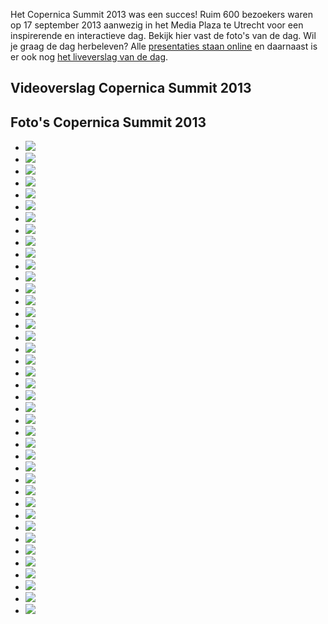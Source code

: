Het Copernica Summit 2013 was een succes! Ruim 600 bezoekers waren op 17
september 2013 aanwezig in het Media Plaza te Utrecht voor een
inspirerende en interactieve dag. Bekijk hier vast de foto's van de dag.
Wil je graag de dag herbeleven? Alle [presentaties staan
online](./speakers-copernica-summit.md)
en daarnaast is er ook nog [het liveverslag van de
dag](https://www.copernica.com/nl/blog/liveverslag-copernica-summit-2013).

Videoverslag Copernica Summit 2013
----------------------------------

Foto's Copernica Summit 2013
----------------------------

-   ![](../images/welcome.jpg)
-   ![](../images/DSC08949.jpg)
-   ![](../images/DSC08925.jpg)
-   ![](../images/DSC08950.jpg)
-   ![](../images/DSC08934.jpg)
-   ![](../images/DSC08867.jpg)
-   ![](../images/DSC09022.jpg)
-   ![](../images/DSC09070.jpg)
-   ![](../images/DSC09112.jpg)
-   ![](../images/DSC09113.jpg)
-   ![](../images/best-newcomer-1.jpg)
-   ![](../images/best-newcomer-3.jpg)
-   ![](../images/DSC09039.jpg)
-   ![](../images/DSC08898.jpg)
-   ![](../images/DSC08911.jpg)
-   ![](../images/DSC08912.jpg)
-   ![](../images/DSC09139.jpg)
-   ![](../images/DSC08924.jpg)
-   ![](../images/DSC09162.jpg)
-   ![](../images/DSC09167.jpg)
-   ![](../images/DSC08968.jpg)
-   ![](../images/DSC08971.jpg)
-   ![](../images/DSC08981.jpg)
-   ![](../images/DSC08986.jpg)
-   ![](../images/jwb-tim.jpg)
-   ![](../images/presentation.jpg)
-   ![](../images/DSC08992.jpg)
-   ![](../images/DSC09001.jpg)
-   ![](../images/DSC09017.jpg)
-   ![](../images/DSC09031.jpg)
-   ![](../images/DSC09044.jpg)
-   ![](../images/DSC09062.jpg)
-   ![](../images/DSC09063.jpg)
-   ![](../images/DSC09087.jpg)
-   ![](../images/DSC09096.jpg)
-   ![](../images/DSC09135.jpg)
-   ![](../images/DSC09138.jpg)
-   ![](../images/DSC09155.jpg)
-   ![](../images/DSC09161.jpg)
-   ![](../images/DSC09173.jpg)

